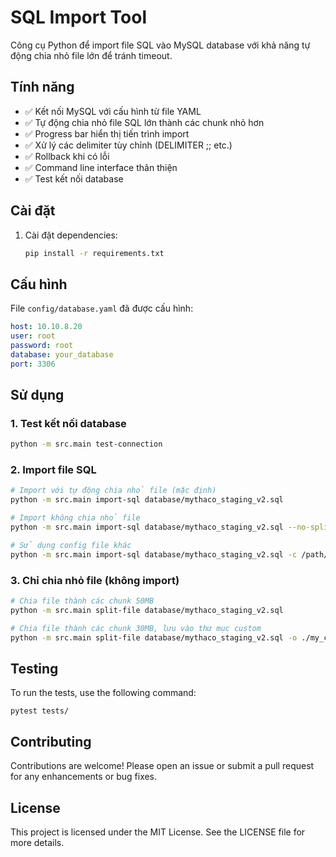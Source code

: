 # SQL Import Tool

Công cụ Python để import file SQL vào MySQL database với khả năng tự động chia nhỏ file lớn để tránh timeout.

## Tính năng

- ✅ Kết nối MySQL với cấu hình từ file YAML
- ✅ Tự động chia nhỏ file SQL lớn thành các chunk nhỏ hơn
- ✅ Progress bar hiển thị tiến trình import
- ✅ Xử lý các delimiter tùy chỉnh (DELIMITER ;; etc.)
- ✅ Rollback khi có lỗi
- ✅ Command line interface thân thiện
- ✅ Test kết nối database

## Cài đặt

1. Cài đặt dependencies:
   ```bash
   pip install -r requirements.txt
   ```

## Cấu hình

File `config/database.yaml` đã được cấu hình:

```yaml
host: 10.10.8.20
user: root
password: root
database: your_database
port: 3306
```

## Sử dụng

### 1. Test kết nối database

```bash
python -m src.main test-connection
```

### 2. Import file SQL

```bash
# Import với tự động chia nhỏ file (mặc định)
python -m src.main import-sql database/mythaco_staging_v2.sql

# Import không chia nhỏ file
python -m src.main import-sql database/mythaco_staging_v2.sql --no-split

# Sử dụng config file khác
python -m src.main import-sql database/mythaco_staging_v2.sql -c /path/to/config.yaml
```

### 3. Chỉ chia nhỏ file (không import)

```bash
# Chia file thành các chunk 50MB
python -m src.main split-file database/mythaco_staging_v2.sql

# Chia file thành các chunk 30MB, lưu vào thư mục custom
python -m src.main split-file database/mythaco_staging_v2.sql -o ./my_chunks -s 30
```

## Testing

To run the tests, use the following command:

```
pytest tests/
```

## Contributing

Contributions are welcome! Please open an issue or submit a pull request for any enhancements or bug fixes.

## License

This project is licensed under the MIT License. See the LICENSE file for more details.